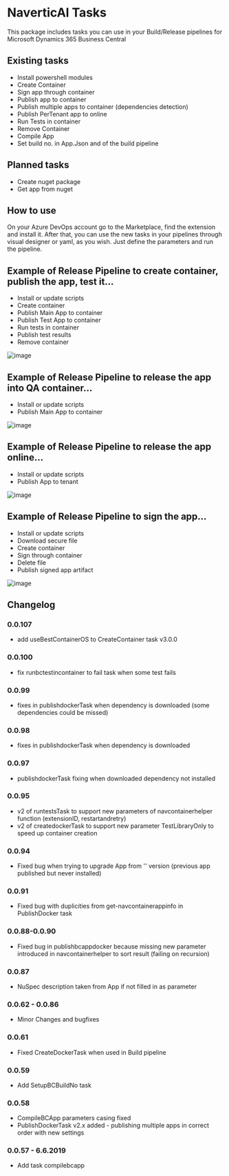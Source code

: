 # NaverticAl Tasks

This package includes tasks you can use in your Build/Release pipelines for Microsoft Dynamics 365 Business Central

## Existing tasks

- Install powershell modules
- Create Container
- Sign app through container
- Publish app to container
- Publish multiple apps to container (dependencies detection)
- Publish PerTenant app to online
- Run Tests in container
- Remove Container
- Compile App
- Set build no. in App.Json and of the build pipeline

## Planned tasks

- Create nuget package
- Get app from nuget

## How to use

On your Azure DevOps account go to the Marketplace, find the extension and install it.
After that, you can use the new tasks in your pipelines through visual designer or yaml, as you wish. Just define the parameters and run the pipeline.

## Example of Release Pipeline to create container, publish the app, test it...

- Install or update scripts
- Create container
- Publish Main App to container
- Publish Test App to container
- Run tests in container
- Publish test results
- Remove container

![image](images/testPipeline.png)

## Example of Release Pipeline to release the app into QA container...

- Install or update scripts
- Publish Main App to container

![image](images/publishPipeline.png)

## Example of Release Pipeline to release the app online...

- Install or update scripts
- Publish App to tenant

![image](images/publishOnlinePipeline.png)

## Example of Release Pipeline to sign the app...

- Install or update scripts
- Download secure file
- Create container
- Sign through container
- Delete file
- Publish signed app artifact

![image](images/signPipeline.png)

## Changelog

### 0.0.107

- add useBestContainerOS to CreateContainer task v3.0.0

### 0.0.100

- fix runbctestincontainer to fail task when some test fails

### 0.0.99

- fixes in publishdockerTask when dependency is downloaded (some dependencies could be missed)

### 0.0.98

- fixes in publishdockerTask when dependency is downloaded

### 0.0.97

- publishdockerTask fixing when downloaded dependency not installed

### 0.0.95

- v2 of runtestsTask to support new parameters of navcontainerhelper function (extensionID, restartandretry)
- v2 of createdockerTask to support new parameter TestLibraryOnly to speed up container creation 

### 0.0.94

- Fixed bug when trying to upgrade App from '' version (previous app published but never installed)

### 0.0.91

- Fixed bug with duplicities from get-navcontainerappinfo in PublishDocker task

### 0.0.88-0.0.90

- Fixed bug in publishbcappdocker because missing new parameter introduced in navcontainerhelper to sort result (failing on recursion)

### 0.0.87

- NuSpec description taken from App if not filled in as parameter

### 0.0.62 - 0.0.86

- Minor Changes and bugfixes

### 0.0.61

- Fixed CreateDockerTask when used in Build pipeline

### 0.0.59

- Add SetupBCBuildNo task

### 0.0.58

- CompileBCApp parameters casing fixed
- PublishDockerTask v2.x added - publishing multiple apps in correct order with new settings

### 0.0.57 - 6.6.2019

- Add task compilebcapp
